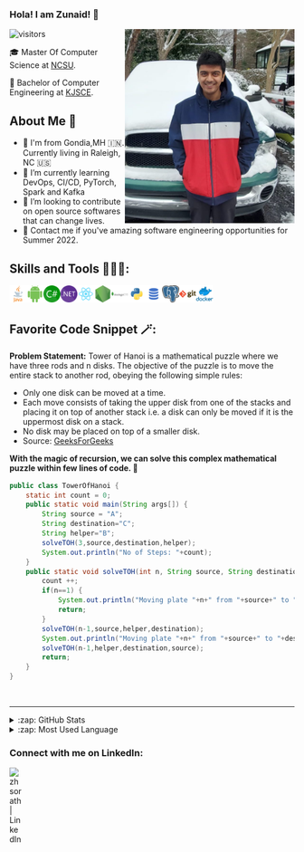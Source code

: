 ### Hola! I am Zunaid! 👋

 <img align="right" alt="IMG" src="https://github.com/zedunaid/zedunaid/blob/main/Zunaid_GH_Profile.jpeg"  width="300" />

![visitors](https://estruyf-github.azurewebsites.net/api/VisitorHit?user=zedunaid&repo=zedunaid&countColor=%237B1E7A)

🎓 Master Of Computer Science at [NCSU](https://www.ncsu.edu).

🚀 Bachelor of Computer Engineering at [KJSCE](https://somaiya.kjsce.edu/en).

## About Me 🥳
- 📍  I'm from Gondia,MH 🇮🇳. Currently living in Raleigh, NC 🇺🇸  
- 🌱  I’m currently learning DevOps, CI/CD, PyTorch, Spark and Kafka 
- 👯  I’m looking to contribute on open source softwares that can change lives. 
- 💬  Contact me if you've amazing software engineering opportunities for Summer 2022.

## Skills and Tools 🤹🏻‍♂️:
<img align="left" alt="Java" width="30px" src="https://raw.githubusercontent.com/github/explore/80688e429a7d4ef2fca1e82350fe8e3517d3494d/topics/java/java.png" />
<img align="left" alt="Java" width="30px" src="https://raw.githubusercontent.com/github/explore/80688e429a7d4ef2fca1e82350fe8e3517d3494d/topics/android/android.png" />
<img align="left" alt="Java" width="30px" src="https://raw.githubusercontent.com/github/explore/80688e429a7d4ef2fca1e82350fe8e3517d3494d/topics/csharp/csharp.png" />
<img align="left" alt="Java" width="30px" src="https://raw.githubusercontent.com/github/explore/80688e429a7d4ef2fca1e82350fe8e3517d3494d/topics/dotnet/dotnet.png" />
<img align="left" alt="React" width="30px" src="https://raw.githubusercontent.com/github/explore/80688e429a7d4ef2fca1e82350fe8e3517d3494d/topics/react/react.png" />
<img align="left" alt="Node.js" width="30px" src="https://raw.githubusercontent.com/github/explore/80688e429a7d4ef2fca1e82350fe8e3517d3494d/topics/nodejs/nodejs.png" />
<img align="left" alt="MongoDB" width="30px" src="https://raw.githubusercontent.com/github/explore/80688e429a7d4ef2fca1e82350fe8e3517d3494d/topics/mongodb/mongodb.png" />
<img align="left" alt="python" width="30px" src="https://raw.githubusercontent.com/github/explore/80688e429a7d4ef2fca1e82350fe8e3517d3494d/topics/python/python.png" />
<img align="left" alt="SQL" width="30px" src="https://raw.githubusercontent.com/github/explore/80688e429a7d4ef2fca1e82350fe8e3517d3494d/topics/sql/sql.png" />
<img align="left" alt="postgreSQL" width="30px" src="https://raw.githubusercontent.com/github/explore/80688e429a7d4ef2fca1e82350fe8e3517d3494d/topics/postgresql/postgresql.png" />
<img align="left" alt="Git" width="30px" src="https://raw.githubusercontent.com/github/explore/80688e429a7d4ef2fca1e82350fe8e3517d3494d/topics/git/git.png" />
<img align="left" alt="Docker" width="30px" src="https://raw.githubusercontent.com/github/explore/80688e429a7d4ef2fca1e82350fe8e3517d3494d/topics/docker/docker.png" />
<br/>
<br />

## Favorite Code Snippet 🪄:
 **Problem Statement:**
Tower of Hanoi is a mathematical puzzle where we have three rods and n disks. The objective of the puzzle is to move the entire stack to another rod, obeying the following simple rules: 

- Only one disk can be moved at a time.
- Each move consists of taking the upper disk from one of the stacks and placing it on top of another stack i.e. a disk can only be moved if it is the uppermost disk on a stack.
- No disk may be placed on top of a smaller disk.
- Source: [GeeksForGeeks](https://www.geeksforgeeks.org/c-program-for-tower-of-hanoi/)

**With the magic of recursion, we can solve this complex mathematical puzzle within few lines of code. 🥶** 
``` java
public class TowerOfHanoi {
    static int count = 0;
    public static void main(String args[]) {
        String source = "A";
        String destination="C";
        String helper="B";
        solveTOH(3,source,destination,helper);
        System.out.println("No of Steps: "+count);
    }
    public static void solveTOH(int n, String source, String destination, String helper) {
        count ++;
        if(n==1) {
            System.out.println("Moving plate "+n+" from "+source+" to "+destination);
            return;
        }
        solveTOH(n-1,source,helper,destination);
        System.out.println("Moving plate "+n+" from "+source+" to "+destination);
        solveTOH(n-1,helper,destination,source);
        return;
    }
} 
```
<br />

---

<details>
  <summary>:zap: GitHub Stats</summary>

  <img align="left" alt="Zunaid's GitHub Stats" src="https://github-readme-stats.vercel.app/api?username=zedunaid&show_icons=true&hide_border=true&theme=tokyonight" />

</details>


<details>
  <summary>:zap: Most Used Language</summary>

  <img align="left" alt="Zunaid's GitHub Top Languages" src="https://github-readme-stats.vercel.app/api/top-langs/?username=zedunaid&layout=compact" />

</details>

### Connect with me on LinkedIn:
[<img align="left" alt="zhsorath | LinkedIn" width="22px" src="https://cdn.jsdelivr.net/npm/simple-icons@v3/icons/linkedin.svg" />][linkedin]


[linkedin]: https://www.linkedin.com/in/zunaid-sorathiya-2a91bb146/
